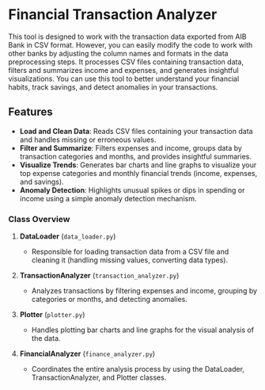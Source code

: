 # Financial Transaction Analyzer

This tool is designed to work with the transaction data exported from AIB Bank in CSV format. However, you can easily modify the code to work with other banks by adjusting the column names and formats in the data preprocessing steps. 
It processes CSV files containing transaction data, filters and summarizes income and expenses, and generates insightful visualizations. 
You can use this tool to better understand your financial habits, track savings, and detect anomalies in your transactions.

## Features

- **Load and Clean Data**: Reads CSV files containing your transaction data and handles missing or erroneous values.
- **Filter and Summarize**: Filters expenses and income, groups data by transaction categories and months, and provides insightful summaries.
- **Visualize Trends**: Generates bar charts and line graphs to visualize your top expense categories and monthly financial trends (income, expenses, and savings).
- **Anomaly Detection**: Highlights unusual spikes or dips in spending or income using a simple anomaly detection mechanism.

### Class Overview

1. **DataLoader** (`data_loader.py`)
   - Responsible for loading transaction data from a CSV file and cleaning it (handling missing values, converting data types).
   
2. **TransactionAnalyzer** (`transaction_analyzer.py`)
   - Analyzes transactions by filtering expenses and income, grouping by categories or months, and detecting anomalies.
   
3. **Plotter** (`plotter.py`)
   - Handles plotting bar charts and line graphs for the visual analysis of the data.
   
4. **FinancialAnalyzer** (`finance_analyzer.py`)
   - Coordinates the entire analysis process by using the DataLoader, TransactionAnalyzer, and Plotter classes.